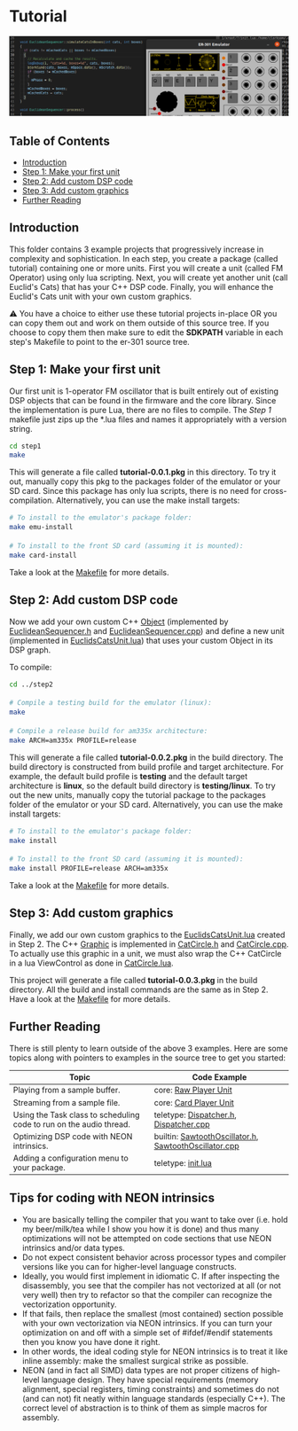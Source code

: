 # Tutorial

![](tutorial-screenshot.png)

## Table of Contents

  * [Introduction](#introduction)
  * [Step 1: Make your first unit](#step-1-make-your-first-unit)
  * [Step 2: Add custom DSP code](#step-2-add-custom-dsp-code)
  * [Step 3: Add custom graphics](#step-3-add-custom-graphics)
  * [Further Reading](#further-reading)

## Introduction

This folder contains 3 example projects that progressively increase in complexity and sophistication.  In each step, you create a package (called tutorial) containing one or more units.  First you will create a unit (called FM Operator) using only lua scripting.  Next, you will create yet another unit (call Euclid's Cats) that has your C++ DSP code.  Finally, you will enhance the Euclid's Cats unit with your own custom graphics.

:warning: You have a choice to either use these tutorial projects in-place OR you can copy them out and work on them outside of this source tree.  If you choose to copy them then make sure to edit the **SDKPATH** variable in each step's Makefile to point to the er-301 source tree.

## Step 1: Make your first unit

Our first unit is 1-operator FM oscillator that is built entirely out of existing DSP objects that can be found in the firmware and the core library.  Since the implementation is pure Lua, there are no files to compile.  The *Step 1* makefile just zips up the *.lua files and names it appropriately with a version string.  

```bash
cd step1
make
```

This will generate a file called **tutorial-0.0.1.pkg** in this directory.  To try it out, manually copy this pkg to the packages folder of the emulator or your SD card.  Since this package has only lua scripts, there is no need for cross-compilation.  Alternatively, you can use the make install targets:

```bash
# To install to the emulator's package folder:
make emu-install

# To install to the front SD card (assuming it is mounted):
make card-install
```

Take a look at the [Makefile](step1/Makefile) for more details.

## Step 2: Add custom DSP code

Now we add your own custom C++ [Object](../od/objects/Object.h) (implemented by [EuclideanSequencer.h](step2/EuclideanSequencer.h) and [EuclideanSequencer.cpp](step2/EuclideanSequencer.cpp)) and define a new unit (implemented in [EuclidsCatsUnit.lua](step3/EuclidsCatsUnit.lua)) that uses your custom Object in its DSP graph.

To compile:
```bash
cd ../step2

# Compile a testing build for the emulator (linux):
make

# Compile a release build for am335x architecture:
make ARCH=am335x PROFILE=release
```

This will generate a file called **tutorial-0.0.2.pkg** in the build directory.  The build directory is constructed from build profile and target architecture.  For example, the default build profile is **testing** and the default target architecture is **linux**, so the default build directory is **testing/linux**.  To try out the new units, manually copy the tutorial package to the packages folder of the emulator or your SD card.  Alternatively, you can use the make install targets:

```bash
# To install to the emulator's package folder:
make install

# To install to the front SD card (assuming it is mounted):
make install PROFILE=release ARCH=am335x
```

Take a look at the [Makefile](step2/Makefile) for more details.

## Step 3: Add custom graphics

Finally, we add our own custom graphics to the [EuclidsCatsUnit.lua](step3/EuclidsCatsUnit.lua) created in Step 2.  The C++ [Graphic](../od/graphics/Graphic.h) is implemented in [CatCircle.h](step3/CatCircle.h) and [CatCircle.cpp](step3/CatCircle.cpp).  To actually use this graphic in a unit, we must also wrap the C++ CatCircle in a lua ViewControl as done in [CatCircle.lua](step3/CatCircle.lua).

This project will generate a file called **tutorial-0.0.3.pkg** in the build directory.  All the build and install commands are the same as in Step 2.  Have a look at the [Makefile](step3/Makefile) for more details.

## Further Reading

There is still plenty to learn outside of the above 3 examples.  Here are some topics along with pointers to examples in the source tree to get you started:

| Topic | Code Example |
| --- | ----------- |
| Playing from a sample buffer. | core: [Raw Player Unit](../mods/core/assets/Player/Raw.lua) |
| Streaming from a sample file. | core: [Card Player Unit](../mods/core/assets/File/CardPlayerUnit.lua) |
| Using the Task class to scheduling code to run on the audio thread. | teletype: [Dispatcher.h](../mods/teletype/Dispatcher.h), [Dispatcher.cpp](../mods/teletype/Dispatcher.cpp) |
| Optimizing DSP code with NEON intrinsics. | builtin: [SawtoothOscillator.h](../mods/core/objects/oscillators/SawtoothOscillator.h), [SawtoothOscillator.cpp](../mods/core/objects/oscillators/SawtoothOscillator.cpp) |
| Adding a configuration menu to your package. | teletype: [init.lua](../mods/teletype/assets/init.lua) |

## Tips for coding with NEON intrinsics

* You are basically telling the compiler that you want to take over (i.e. hold my beer/milk/tea while I show you how it is done) and thus many optimizations will not be attempted on code sections that use NEON intrinsics and/or data types.
* Do not expect consistent behavior across processor types and compiler versions like you can for higher-level language constructs.
* Ideally, you would first implement in idiomatic C. If after inspecting the disassembly, you see that the compiler has not vectorized at all (or not very well) then try to refactor so that the compiler can recognize the vectorization opportunity.
* If that fails, then replace the smallest (most contained) section possible with your own vectorization via NEON intrinsics. If you can turn your optimization on and off with a simple set of #ifdef/#endif statements then you know you have done it right.
* In other words, the ideal coding style for NEON intrinsics is to treat it like inline assembly: make the smallest surgical strike as possible.
* NEON (and in fact all SIMD) data types are not proper citizens of high-level language design. They have special requirements (memory alignment, special registers, timing constraints) and sometimes do not (and can not) fit neatly within language standards (especially C++). The correct level of abstraction is to think of them as simple macros for assembly.